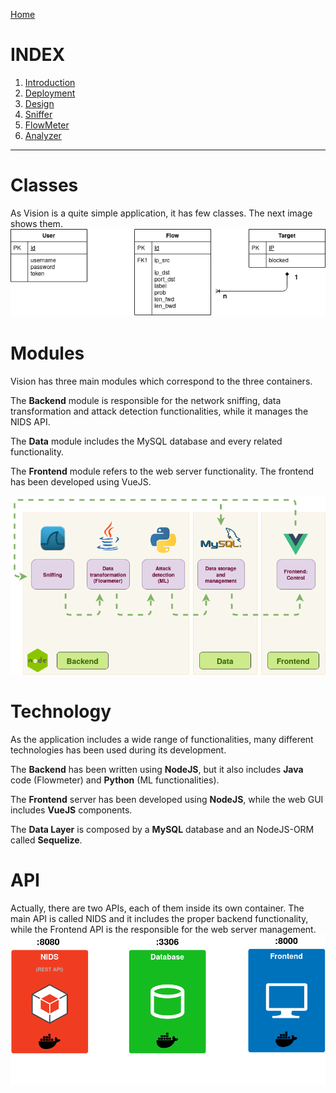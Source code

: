 [Home](https://nagomez97.github.io/ML-NIDS/)

# INDEX
1. [Introduction](documentation.md)
2. [Deployment](deployment.md)
3. [Design](design.md)
4. [Sniffer](sniffer.md)
5. [FlowMeter](flowmeter.md)
6. [Analyzer](analyzer.md)

---

# Classes
As Vision is a quite simple application, it has few classes. The next image shows them.
![Class diagram](images/classes.png "Vision class diagram.")

# Modules
Vision has three main modules which correspond to the three containers.

The **Backend** module is responsible for the network sniffing, data transformation and attack detection functionalities, while it manages the NIDS API.

The **Data** module includes the MySQL database and every related functionality.

The **Frontend** module refers to the web server functionality. The frontend has been developed using VueJS.

![Modules](images/modules.png "Vision modules.")

# Technology
As the application includes a wide range of functionalities, many different technologies has been used during its development.

The **Backend** has been written using **NodeJS**, but it also includes **Java** code (Flowmeter) and **Python** (ML functionalities).

The **Frontend** server has been developed using **NodeJS**, while the web GUI includes **VueJS** components.

The **Data Layer** is composed by a **MySQL** database and an NodeJS-ORM called **Sequelize**.

# API
Actually, there are two APIs, each of them inside its own container. The main API is called NIDS and it includes the proper backend functionality, while the Frontend API is the responsible for the web server management.
![API image](images/API.png "Vision containers.")